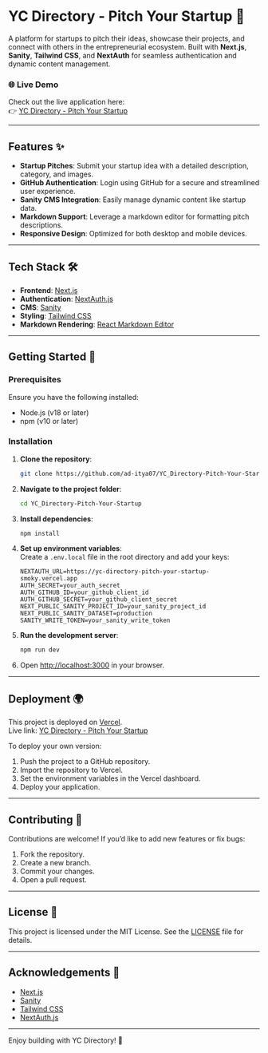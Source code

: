 # YC Directory - Pitch Your Startup 🚀

A platform for startups to pitch their ideas, showcase their projects, and connect with others in the entrepreneurial ecosystem. Built with **Next.js**, **Sanity**, **Tailwind CSS**, and **NextAuth** for seamless authentication and dynamic content management.

### 🌐 Live Demo  
Check out the live application here:  
👉 [YC Directory - Pitch Your Startup](https://yc-directory-pitch-your-startup-smoky.vercel.app/)

---

## Features ✨

- **Startup Pitches**: Submit your startup idea with a detailed description, category, and images.  
- **GitHub Authentication**: Login using GitHub for a secure and streamlined user experience.  
- **Sanity CMS Integration**: Easily manage dynamic content like startup data.  
- **Markdown Support**: Leverage a markdown editor for formatting pitch descriptions.  
- **Responsive Design**: Optimized for both desktop and mobile devices.  

---

## Tech Stack 🛠️

- **Frontend**: [Next.js](https://nextjs.org/)  
- **Authentication**: [NextAuth.js](https://next-auth.js.org/)  
- **CMS**: [Sanity](https://www.sanity.io/)  
- **Styling**: [Tailwind CSS](https://tailwindcss.com/)  
- **Markdown Rendering**: [React Markdown Editor](https://github.com/uiwjs/react-md-editor)

---

## Getting Started 🚀

### Prerequisites
Ensure you have the following installed:
- Node.js (v18 or later)
- npm (v10 or later)

### Installation

1. **Clone the repository**:
   ```bash
   git clone https://github.com/ad-itya07/YC_Directory-Pitch-Your-Startup.git
   ```
2. **Navigate to the project folder**:
   ```bash
   cd YC_Directory-Pitch-Your-Startup
   ```
3. **Install dependencies**:
   ```bash
   npm install
   ```
4. **Set up environment variables**:  
   Create a `.env.local` file in the root directory and add your keys:
   ```env
   NEXTAUTH_URL=https://yc-directory-pitch-your-startup-smoky.vercel.app
   AUTH_SECRET=your_auth_secret
   AUTH_GITHUB_ID=your_github_client_id
   AUTH_GITHUB_SECRET=your_github_client_secret
   NEXT_PUBLIC_SANITY_PROJECT_ID=your_sanity_project_id
   NEXT_PUBLIC_SANITY_DATASET=production
   SANITY_WRITE_TOKEN=your_sanity_write_token
   ```

5. **Run the development server**:
   ```bash
   npm run dev
   ```

6. Open [http://localhost:3000](http://localhost:3000) in your browser.

---

## Deployment 🌍

This project is deployed on [Vercel](https://vercel.com/).  
Live link: [YC Directory - Pitch Your Startup](https://yc-directory-pitch-your-startup-smoky.vercel.app/)

To deploy your own version:
1. Push the project to a GitHub repository.
2. Import the repository to Vercel.
3. Set the environment variables in the Vercel dashboard.
4. Deploy your application.

---

## Contributing 🤝

Contributions are welcome! If you’d like to add new features or fix bugs:
1. Fork the repository.
2. Create a new branch.
3. Commit your changes.
4. Open a pull request.

---

## License 📄

This project is licensed under the MIT License. See the [LICENSE](LICENSE) file for details.

---

## Acknowledgements 🙌

- [Next.js](https://nextjs.org/)  
- [Sanity](https://www.sanity.io/)  
- [Tailwind CSS](https://tailwindcss.com/)  
- [NextAuth.js](https://next-auth.js.org/)  

--- 

Enjoy building with YC Directory! 🚀
